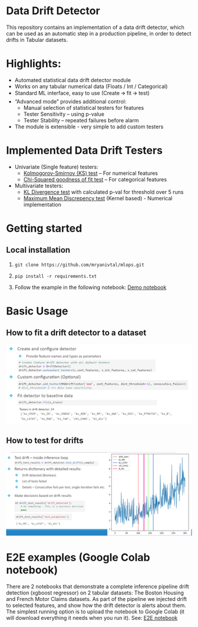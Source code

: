 # Data Drift Detector 

This repository contains an implementation of a data drift detector, which can be used as an automatic step in a production pipeline, in order to detect drifts in Tabular datasets.

# Highlights:
- Automated statistical data drift detector module 
- Works on any tabular numerical data (Floats / Int / Categorical)
- Standard ML interface, easy to use (Create 🡪 fit 🡪 test)
- “Advanced mode” provides additional control:
  - Manual selection of statistical testers for features
  - Tester Sensitivity – using p-value
  - Tester Stability – repeated failures before alarm
- The module is extensible - very simple to add custom testers

# Implemented Data Drift Testers
- Univariate (Single feature) testers:
  - [Kolmogorov-Smirnov (KS) test](https://en.wikipedia.org/wiki/Kolmogorov%E2%80%93Smirnov_test) – For numerical features
  - [Chi-Squared goodness of fit test](https://en.wikipedia.org/wiki/Chi-squared_test) – For categorical  features
- Multivariate testers:
  - [KL Divergence test](https://en.wikipedia.org/wiki/Kullback%E2%80%93Leibler_divergence) with calculated p-val for threshold over 5 runs
  - [Maximum Mean Discrepency test](https://en.wikipedia.org/wiki/Kolmogorov%E2%80%93Smirnov_test) (Kernel based) - Numerical implementation

# Getting started

## Local installation
1. `git clone https://github.com/mryanivtal/mlops.git`

2. `pip install -r requirements.txt`

3. Follow the example in the following notebook: [Demo notebook](data_drift/data_drift_module_demo.ipynb)

# Basic Usage
## How to fit a drift detector to a dataset
![How to fit](data_drift/how_to_fit.png)

## How to test for drifts
![How to test](data_drift/how_2_test.png)

# E2E examples (Google Colab notebook)
There are 2 notebooks that demonstrate a complete inference pipeline drift detection (xgboost regressor) on 2 tabular datasets:
The Boston Housing  and French Motor Claims datasets.
As part of the pipeline we injected drift to selected features, and show how the drift detector is alerts about them.
The simplest running option is to upload the notebook to Google Colab (it will download everything it needs when you run it).
See: [E2E notebook](data_drift/e2e_data_drift_pipeline_demo.ipynb)




